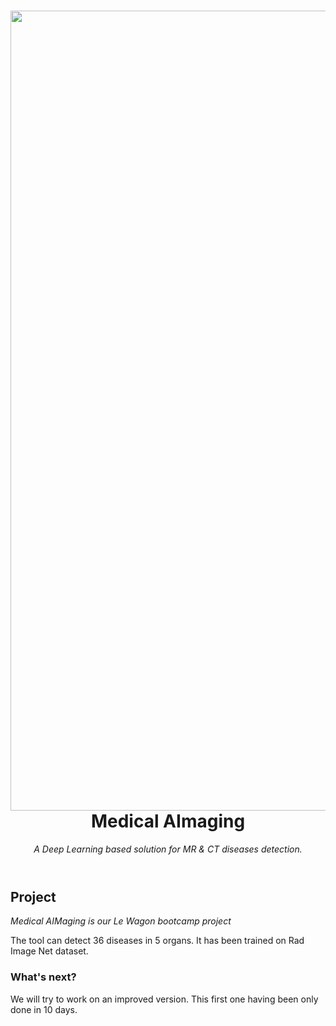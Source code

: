 <header>

<!--
  <<< Author notes: Course header >>>
  Include a 1280×640 image, course title in sentence case, and a concise description in emphasis.
  In your repository settings: enable template repository, add your 1280×640 social image, auto delete head branches.
  Add your open source license, GitHub uses MIT license.
-->


<img src="https://raw.githubusercontent.com/rkassila/Medical_AImaging/master/aimaging/interface/images/title_image.png" alt="Medical AImaging" width="1280" align="right">

# Medical AImaging

_A Deep Learning based solution for MR & CT diseases detection._

</header>

## Project

_Medical AIMaging is our Le Wagon bootcamp project_

The tool can detect 36 diseases in 5 organs. It has been trained on Rad Image Net dataset.


### What's next?

We will try to work on an improved version. This first one having been only done in 10 days.


<footer>
</footer>
